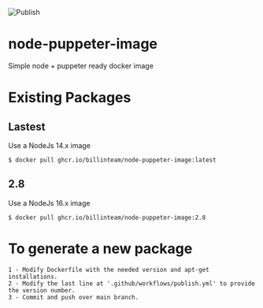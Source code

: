 ![Publish](https://github.com/francisco-sanchez-molina-org/node-puppeter-image/workflows/Publish/badge.svg)

# node-puppeter-image
Simple node + puppeter ready docker image

# Existing Packages
## Lastest
Use a NodeJs 14.x image
```
$ docker pull ghcr.io/billinteam/node-puppeter-image:latest
````

## 2.8
Use a NodeJs 16.x image
```
$ docker pull ghcr.io/billinteam/node-puppeter-image:2.8
````

# To generate a new package
    1 - Modify Dockerfile with the needed version and apt-get installations.
    2 - Modify the last line at '.github/workflows/publish.yml' to provide the version number.
    3 - Commit and push over main branch.
